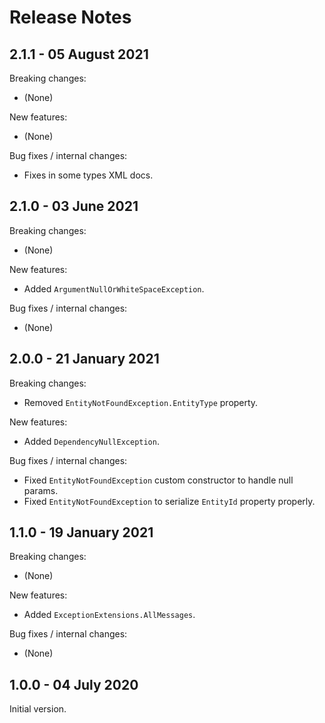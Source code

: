 # Release Notes

## 2.1.1 - 05 August 2021

Breaking changes:
- (None)

New features:
- (None)

Bug fixes / internal changes:
- Fixes in some types XML docs.

## 2.1.0 - 03 June 2021

Breaking changes:
- (None)

New features:
- Added `ArgumentNullOrWhiteSpaceException`.

Bug fixes / internal changes:
- (None)

## 2.0.0 - 21 January 2021

Breaking changes:
- Removed `EntityNotFoundException.EntityType` property.

New features:
- Added `DependencyNullException`.

Bug fixes / internal changes:
- Fixed `EntityNotFoundException` custom constructor to handle null params.
- Fixed `EntityNotFoundException` to serialize `EntityId` property properly.

## 1.1.0 - 19 January 2021

Breaking changes:
- (None)

New features:
- Added `ExceptionExtensions.AllMessages`.

Bug fixes / internal changes:
- (None)

## 1.0.0 - 04 July 2020

Initial version.
